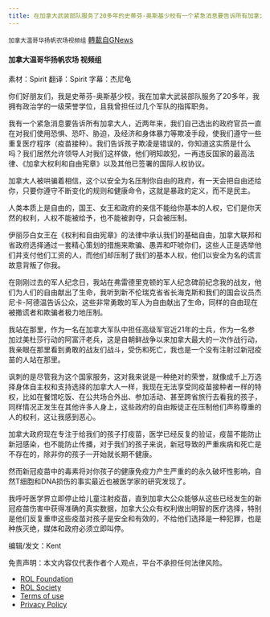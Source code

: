 ```yaml
---
title: 在加拿大武装部队服务了20多年的史蒂芬-奥斯基少校有一个紧急消息要告诉所有加拿大人
---
```

`加拿大温哥华扬帆农场视频组` [轉載自GNews](https://gnews.org/zh-hans/1996488/)

#### 加拿大温哥华扬帆农场 视频组

素材：Spirit
翻译：Spirit
字幕：杰尼龟

你们好朋友们，我是史蒂芬-奥斯基少校，我在加拿大武装部队服务了20多年，我拥有政治学的一级荣誉学位，且我曾担任过几个军队的指挥职务。

我有一个紧急消息要告诉所有加拿大人，近两年来，我们自己选出的政府官员一直在对我们使用恐惧、恐吓、胁迫，及经济和身体暴力等欺凌手段，使我们遵守一些重复医疗程序（疫苗接种）。我们告诉孩子欺凌是错误的，你知道这实质是什么吗？我们居然允许领导人对我们这样做，他们明知故犯，一再违反国家的最高法律、《加拿大权利和自由宪章》以及其他已签署的国际人权协议。

加拿大人被哄骗着相信，这个以安全为名压制你自由的政府，有一天会把自由还给你，只要你遵守不断变化的规则和健康命令，这就是暴政的定义，而不是民主。

人类本质上是自由的，国王、女王和政府的亲信不能给你基本的人权，它们是你天然的权利，人权不能被给予，也不能被剥夺，只会被压制。

伊丽莎白女王在《权利和自由宪章》的法律中承认我们的基础自由，加拿大联邦和省政府选择通过一套精心策划的措施来欺骗、愚弄和吓唬你们，这些人正是选举他们并支付他们工资的人，而他们却压制了我们的基本人权，他们以安全为名的谎言故意背叛了你我。

在刚刚过去的军人纪念日，我站在弗雷德里克顿的军人纪念碑前纪念我的战友，他们为人们的自由献出了生命，我听到新不伦瑞克省省长海克斯和我们的国会议员杰尼卡-阿德温告诉公众，这些非常勇敢的军人为自由献出了生命，同样的自由现在被撒谎者和欺骗者极力地压制。

我站在那里，作为一名在加拿大军队中担任高级军官近21年的士兵，作为一名参加过美杜莎行动的阿富汗老兵，这是自朝鲜战争以来加拿大最大的一次作战行动，我亲眼在那里看到勇敢的战友们战斗，受伤和死亡，我也是一个没有注射过新冠疫苗的人站在那里。

讽刺的是尽管我为这个国家服务，这对我来说是一种绝对的荣誉，就像成千上万选择身体自主权和支持选择的加拿大人一样，我现在无法享受同疫苗接种者一样的特权，比如在餐馆吃饭、在公共场合外出、参加活动、甚至跨省旅行去看我的孩子，同样情况正发生在其他许多人身上，这些政府的自由叛徒正在压制他们声称尊重的人的权利，这让我感到恶心。

加拿大政府现在专注于给我们的孩子打疫苗，医学已经反复的验证，疫苗不能防止新冠感染，也不能防止传播，对于我们的孩子来说，新冠导致的严重疾病和死亡是不存在的，除非你的孩子一开始就长期不健康。

然而新冠疫苗中的毒素将对你孩子的健康免疫力产生严重的的永久破坏性影响，自然T细胞和DNA损伤的事实最近也被医学家的研究发现了。

我呼吁医学界立即停止给儿童注射疫苗，直到加拿大公众能够从这些已经发生的新冠疫苗伤害中获得准确的真实数据，加拿大公众有权利做出明智的医疗选择，特别是他们反复重申这些疫苗对孩子是安全和有效的，不给他们选择是一种犯罪，也是种族灭绝，媒体和政府必须立即叫停。

编辑/发文：Kent

 

免责声明：本文内容仅代表作者个人观点，平台不承担任何法律风险。

- [ROL Foundation](https://rolfoundation.org/)
- [ROL Society](https://rolsociety.org/)
- [Terms of use](https://gnews.org/terms-of-use-3/)
- [Privacy Policy](https://gnews.org/privacy-policy/)
